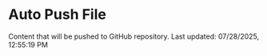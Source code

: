 # Auto Push File

Content that will be pushed to GitHub repository.
Last updated: 07/28/2025, 12:55:19 PM